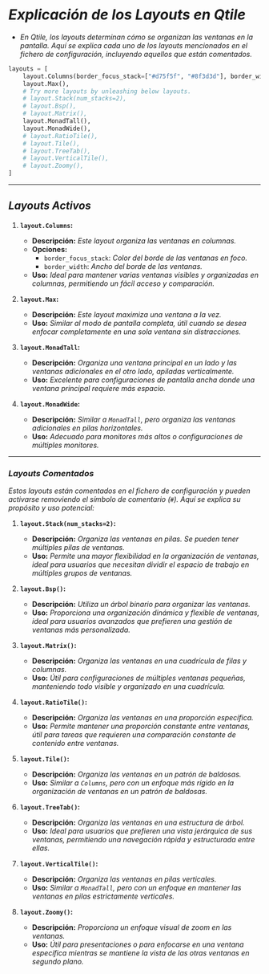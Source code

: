 <!-- Autor: Daniel Benjamin Perez Morales -->
<!-- GitHub: https://github.com/D4nitrix13 -->
<!-- Gitlab: https://gitlab.com/D4nitrix13 -->
<!-- Correo electrónico: danielperezdev@proton.me -->

# ***Explicación de los Layouts en Qtile***

- *En Qtile, los layouts determinan cómo se organizan las ventanas en la pantalla. Aquí se explica cada uno de los layouts mencionados en el fichero de configuración, incluyendo aquellos que están comentados.*

```python
layouts = [
    layout.Columns(border_focus_stack=["#d75f5f", "#8f3d3d"], border_width=4),
    layout.Max(),
    # Try more layouts by unleashing below layouts.
    # layout.Stack(num_stacks=2),
    # layout.Bsp(),
    # layout.Matrix(),
    layout.MonadTall(),
    layout.MonadWide(),
    # layout.RatioTile(),
    # layout.Tile(),
    # layout.TreeTab(),
    # layout.VerticalTile(),
    # layout.Zoomy(),
]
```

---

## ***Layouts Activos***

1. **`layout.Columns`:**
   - **Descripción:** *Este layout organiza las ventanas en columnas.*
   - **Opciones:**
     - `border_focus_stack`: *Color del borde de las ventanas en foco.*
     - `border_width`: *Ancho del borde de las ventanas.*
   - **Uso:** *Ideal para mantener varias ventanas visibles y organizadas en columnas, permitiendo un fácil acceso y comparación.*

2. **`layout.Max`:**
   - **Descripción:** *Este layout maximiza una ventana a la vez.*
   - **Uso:** *Similar al modo de pantalla completa, útil cuando se desea enfocar completamente en una sola ventana sin distracciones.*

3. **`layout.MonadTall`:**
   - **Descripción:** *Organiza una ventana principal en un lado y las ventanas adicionales en el otro lado, apiladas verticalmente.*
   - **Uso:** *Excelente para configuraciones de pantalla ancha donde una ventana principal requiere más espacio.*

4. **`layout.MonadWide`:**
   - **Descripción:** *Similar a `MonadTall`, pero organiza las ventanas adicionales en pilas horizontales.*
   - **Uso:** *Adecuado para monitores más altos o configuraciones de múltiples monitores.*

---

### ***Layouts Comentados***

*Estos layouts están comentados en el fichero de configuración y pueden activarse removiendo el símbolo de comentario (`#`). Aquí se explica su propósito y uso potencial:*

1. **`layout.Stack(num_stacks=2)`:**
   - **Descripción:** *Organiza las ventanas en pilas. Se pueden tener múltiples pilas de ventanas.*
   - **Uso:** *Permite una mayor flexibilidad en la organización de ventanas, ideal para usuarios que necesitan dividir el espacio de trabajo en múltiples grupos de ventanas.*

2. **`layout.Bsp()`:**
   - **Descripción:** *Utiliza un árbol binario para organizar las ventanas.*
   - **Uso:** *Proporciona una organización dinámica y flexible de ventanas, ideal para usuarios avanzados que prefieren una gestión de ventanas más personalizada.*

3. **`layout.Matrix()`:**
   - **Descripción:** *Organiza las ventanas en una cuadrícula de filas y columnas.*
   - **Uso:** *Útil para configuraciones de múltiples ventanas pequeñas, manteniendo todo visible y organizado en una cuadrícula.*

4. **`layout.RatioTile()`:**
   - **Descripción:** *Organiza las ventanas en una proporción específica.*
   - **Uso:** *Permite mantener una proporción constante entre ventanas, útil para tareas que requieren una comparación constante de contenido entre ventanas.*

5. **`layout.Tile()`:**
   - **Descripción:** *Organiza las ventanas en un patrón de baldosas.*
   - **Uso:** *Similar a `Columns`, pero con un enfoque más rígido en la organización de ventanas en un patrón de baldosas.*

6. **`layout.TreeTab()`:**
   - **Descripción:** *Organiza las ventanas en una estructura de árbol.*
   - **Uso:** *Ideal para usuarios que prefieren una vista jerárquica de sus ventanas, permitiendo una navegación rápida y estructurada entre ellas.*

7. **`layout.VerticalTile()`:**
   - **Descripción:** *Organiza las ventanas en pilas verticales.*
   - **Uso:** *Similar a `MonadTall`, pero con un enfoque en mantener las ventanas en pilas estrictamente verticales.*

8. **`layout.Zoomy()`:**
   - **Descripción:** *Proporciona un enfoque visual de zoom en las ventanas.*
   - **Uso:** *Útil para presentaciones o para enfocarse en una ventana específica mientras se mantiene la vista de las otras ventanas en segundo plano.*
